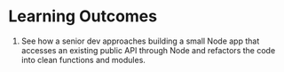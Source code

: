 # Learning Outcomes

1. See how a senior dev approaches building a small Node app that accesses an existing public API through Node and refactors the code into clean functions and modules.
